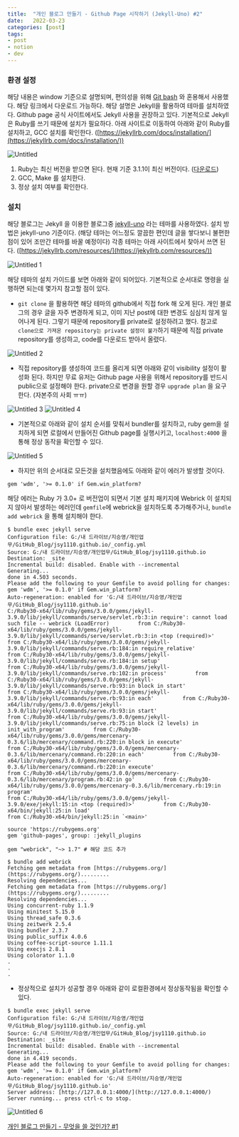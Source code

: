 ```yaml
---
title:  "개인 블로그 만들기 - Github Page 시작하기 (Jekyll-Uno) #2"
date:   2022-03-23
categories: [post]
tags:
- post
- notion
- dev
---
```

### 환경 설정

해당 내용은 window 기준으로 설명되며, 편의성을 위해 [Git bash](https://git-scm.com/downloads) 와 혼용해서 사용했다. 해당 링크에서 다운로드 가능하다.  해당 설명은 Jekyll을 활용하여 테마를 설치하였다.  Github page 공식 사이트에서도 Jekyll 사용을 권장하고 있다. 기본적으로 Jekyll은 Ruby를 쓰기 때문에 설치가 필요하다. 아래 사이트로 이동하여 아래와 같이 Ruby를 설치하고, GCC 설치를 확인한다. ([https://jekyllrb.com/docs/installation/](https://jekyllrb.com/docs/installation/))

![Untitled](https://user-images.githubusercontent.com/6336815/159629172-caf50827-20b9-4866-a39a-cba4b4154a8f.png)

1. Ruby는 최신 버전을 받으면 된다. 현재 기준 3.1.1이 최신 버전이다. ([다운로드](https://cache.ruby-lang.org/pub/ruby/3.1/ruby-3.1.1.tar.gz))
2. GCC, Make 를 설치한다.
3. 정상 설치 여부를 확인한다.

### 설치

해당 블로그는 Jekyll 을 이용한 블로그중 [jekyll-uno](https://github.com/joshgerdes/jekyll-uno) 라는 테마를 사용하였다. 설치 방법은 jekyll-uno 기준이다. (해당 테마는 어느정도 깔끔한 편인데 글을 쌓다보니 불편한 점이 있어 조만간 테마를 바꿀 예정이다) 각종 테마는 아래 사이트에서 찾아서 쓰면 된다. ([https://jekyllrb.com/resources/](https://jekyllrb.com/resources/))

![Untitled 1](https://user-images.githubusercontent.com/6336815/159629152-3cba71fd-8422-4997-971b-3a33198e30e7.png)

해당 테마의 설치 가이드를 보면 아래와 같이 되어있다. 기본적으로 순서대로 명령을 실행하면 되는데 몇가지 참고할 점이 있다.

- `git clone` 을 활용하면 해당 테마의 github에서 직접 fork 해 오게 된다. 개인 블로그의 경우 글을 자주 변경하게 되고, 이미 지난 post에 대한 변경도 심심치 않게 일어나게 된다. 그렇기 때문에 repository를 private로 설정하려고 했다. 참고로 `clone으로 가져온 repository는 private 설정이 불가`하기 때문에 직접 private repository를 생성하고, code를 다운로드 받아서 올렸다.

![Untitled 2](https://user-images.githubusercontent.com/6336815/159629159-685bc4e9-87f1-4bfb-a282-7bb7f20a6b6c.png)

- 직접 repository를 생성하여 코드를 올리게 되면 아래와 같이 visibility 설정이 활성화 된다. 하지만 무료 유저는 Github page 사용을 위해서 repository를 반드시 public으로 설정해야 한다. private으로 변경을 원할 경우 `upgrade plan` 을 요구한다. (자본주의 사회 ㅠㅠ)

![Untitled 3](https://user-images.githubusercontent.com/6336815/159629162-d7e208a5-b381-4dfa-a849-e976df17a890.png)
![Untitled 4](https://user-images.githubusercontent.com/6336815/159629165-6ebe4767-f9e4-4877-a5df-20799ed4d9cc.png)

- 기본적으로 아래와 같이 설치 순서를 맞춰서 bundler를 설치하고, ruby gem을 설치하게 되면 로컬에서 만들어진 Github page를 실행시키고, `localhost:4000` 을 통해 정상 동작을 확인할 수 있다.

![Untitled 5](https://user-images.githubusercontent.com/6336815/159629167-da7d0b9e-b066-48ee-b891-ae299a417bc3.png)

- 하지만 위의 순서대로 모든것을 설치했음에도 아래와 같이 에러가 발생할 것이다. 

`gem 'wdm', '>= 0.1.0' if Gem.win_platform?`

해당 에러는 Ruby 가 3.0+ 로 버전업이 되면서 기본 설치 패키지에 Webrick 이 설치되지 않아서 발생하는 에러인데 `gemfile`에 webrick을 설치하도록 추가해주거나, `bundle add webrick` 을 통해 설치해야 한다.

```tsx
$ bundle exec jekyll serve
Configuration file: G:/내 드라이브/지승영/개인업무/GitHub_Blog/jsy1110.github.io/_config.yml
Source: G:/내 드라이브/지승영/개인업무/GitHub_Blog/jsy1110.github.io
Destination: _site
Incremental build: disabled. Enable with --incremental
Generating...
done in 4.503 seconds.
Please add the following to your Gemfile to avoid polling for changes:
gem 'wdm', '>= 0.1.0' if Gem.win_platform?
Auto-regeneration: enabled for 'G:/내 드라이브/지승영/개인업무/GitHub_Blog/jsy1110.github.io'
C:/Ruby30-x64/lib/ruby/gems/3.0.0/gems/jekyll-3.9.0/lib/jekyll/commands/serve/servlet.rb:3:in require': cannot load such file -- webrick (LoadError)         from C:/Ruby30-x64/lib/ruby/gems/3.0.0/gems/jekyll-3.9.0/lib/jekyll/commands/serve/servlet.rb:3:in <top (required)>'
from C:/Ruby30-x64/lib/ruby/gems/3.0.0/gems/jekyll-3.9.0/lib/jekyll/commands/serve.rb:184:in require_relative'         from C:/Ruby30-x64/lib/ruby/gems/3.0.0/gems/jekyll-3.9.0/lib/jekyll/commands/serve.rb:184:in setup'
from C:/Ruby30-x64/lib/ruby/gems/3.0.0/gems/jekyll-3.9.0/lib/jekyll/commands/serve.rb:102:in process'         from C:/Ruby30-x64/lib/ruby/gems/3.0.0/gems/jekyll-3.9.0/lib/jekyll/commands/serve.rb:93:in block in start'
from C:/Ruby30-x64/lib/ruby/gems/3.0.0/gems/jekyll-3.9.0/lib/jekyll/commands/serve.rb:93:in each'         from C:/Ruby30-x64/lib/ruby/gems/3.0.0/gems/jekyll-3.9.0/lib/jekyll/commands/serve.rb:93:in start'
from C:/Ruby30-x64/lib/ruby/gems/3.0.0/gems/jekyll-3.9.0/lib/jekyll/commands/serve.rb:75:in block (2 levels) in init_with_program'         from C:/Ruby30-x64/lib/ruby/gems/3.0.0/gems/mercenary-0.3.6/lib/mercenary/command.rb:220:in block in execute'
from C:/Ruby30-x64/lib/ruby/gems/3.0.0/gems/mercenary-0.3.6/lib/mercenary/command.rb:220:in each'         from C:/Ruby30-x64/lib/ruby/gems/3.0.0/gems/mercenary-0.3.6/lib/mercenary/command.rb:220:in execute'
from C:/Ruby30-x64/lib/ruby/gems/3.0.0/gems/mercenary-0.3.6/lib/mercenary/program.rb:42:in go'         from C:/Ruby30-x64/lib/ruby/gems/3.0.0/gems/mercenary-0.3.6/lib/mercenary.rb:19:in program'
from C:/Ruby30-x64/lib/ruby/gems/3.0.0/gems/jekyll-3.9.0/exe/jekyll:15:in <top (required)>'         from C:/Ruby30-x64/bin/jekyll:25:in load'
from C:/Ruby30-x64/bin/jekyll:25:in `<main>'
```

```tsx
source 'https://rubygems.org'
gem 'github-pages', group: :jekyll_plugins

gem "webrick", "~> 1.7" # 해당 코드 추가
```

```tsx
$ bundle add webrick
Fetching gem metadata from [https://rubygems.org/](https://rubygems.org/).........
Resolving dependencies...
Fetching gem metadata from [https://rubygems.org/](https://rubygems.org/).........
Resolving dependencies...
Using concurrent-ruby 1.1.9
Using minitest 5.15.0
Using thread_safe 0.3.6
Using zeitwerk 2.5.4
Using bundler 2.3.7
Using public_suffix 4.0.6
Using coffee-script-source 1.11.1
Using execjs 2.8.1
Using colorator 1.1.0
.
.
.
```

- 정상적으로 설치가 성공할 경우 아래와 같이 로컬환경에서 정상동작됨을 확인할 수 있다.

```tsx
$ bundle exec jekyll serve
Configuration file: G:/내 드라이브/지승영/개인업무/GitHub_Blog/jsy1110.github.io/_config.yml
Source: G:/내 드라이브/지승영/개인업무/GitHub_Blog/jsy1110.github.io
Destination: _site
Incremental build: disabled. Enable with --incremental
Generating...
done in 4.419 seconds.
Please add the following to your Gemfile to avoid polling for changes:
gem 'wdm', '>= 0.1.0' if Gem.win_platform?
Auto-regeneration: enabled for 'G:/내 드라이브/지승영/개인업무/GitHub_Blog/jsy1110.github.io'
Server address: [http://127.0.0.1:4000/](http://127.0.0.1:4000/)
Server running... press ctrl-c to stop.
```

![Untitled 6](https://user-images.githubusercontent.com/6336815/159629168-684b16e8-2395-41c9-ab63-7a25c491443c.png)

[개인 블로그 만들기 - 무엇을 쓸 것인가? #1](https://jsy1110.github.io/2022/make-personal-blog-1/)